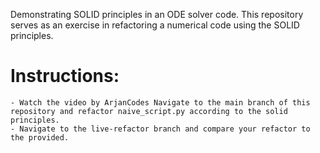 Demonstrating SOLID principles in an ODE solver code. This repository serves as an exercise in refactoring a numerical code using the SOLID principles.

# Instructions: 
	- Watch the video by ArjanCodes Navigate to the main branch of this repository and refactor naive_script.py according to the solid principles. 
	- Navigate to the live-refactor branch and compare your refactor to the provided.
